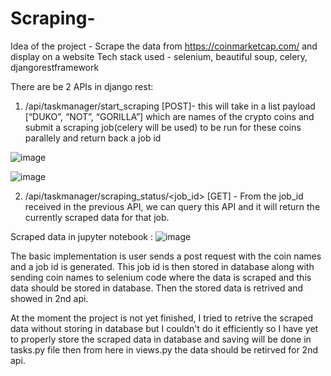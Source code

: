 # Scraping-

Idea of the project -  Scrape the data from https://coinmarketcap.com/ and display on a website 
Tech stack used - selenium, beautiful soup, celery, djangorestframework


There are be 2 APIs in django rest:

1) /api/taskmanager/start_scraping [POST]-  this will take in a list payload [“DUKO”, “NOT”, “GORILLA”] which are names of the crypto coins and submit a scraping job(celery will be used) to be run for these coins parallely and return back a job id

![image](https://github.com/Shivani505001/Scraping-/assets/98374589/d3f6213c-847b-4b18-b92a-3184a7570420)

![image](https://github.com/Shivani505001/Scraping-/assets/98374589/10548c42-7344-48e7-8a75-490e7e1ad676)


2) /api/taskmanager/scraping_status/<job_id> [GET] - From the job_id received in the previous API, we can query this API and it will return the currently scraped data for that job. 

Scraped data in jupyter notebook :
![image](https://github.com/Shivani505001/Scraping-/assets/98374589/3e19ecda-9d8b-4abe-8ea7-e3394860aa30)


The basic implementation is user sends a post request with the coin names and a job id is generated. This job id is then stored in database along with sending coin names to selenium code where the data is scraped and this data should be stored in database. Then the stored data is retrived and showed in 2nd api. 

At the moment the project is not yet finished, I tried to retrive the scraped data without storing in database but I couldn't do it efficiently so I have yet to properly store the scraped data in database and saving will be done in tasks.py file then from here in views.py the data should be retirved for 2nd api.
